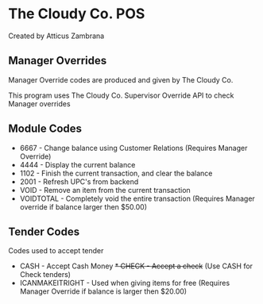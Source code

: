 # The Cloudy Co. POS

Created by Atticus Zambrana

## Manager Overrides

Manager Override codes are produced and given by The Cloudy Co.

This program uses The Cloudy Co. Supervisor Override API to check Manager overrides

## Module Codes

* 6667 - Change balance using Customer Relations (Requires Manager Override)
* 4444 - Display the current balance
* 1102 - Finish the current transaction, and clear the balance
* 2001 - Refresh UPC's from backend
* VOID - Remove an item from the current transaction
* VOIDTOTAL - Completely void the entire transaction (Requires Manager override if balance larger then $50.00)

## Tender Codes

Codes used to accept tender

* CASH - Accept Cash Money
~~* CHECK - Accept a check~~ (Use CASH for Check tenders)
* ICANMAKEITRIGHT - Used when giving items for free (Requires Manager Override if balance is larger then $20.00)